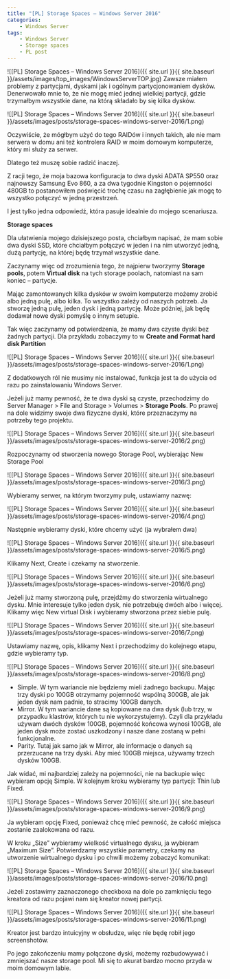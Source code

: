 ```yaml
---
title: "[PL] Storage Spaces – Windows Server 2016"
categories:
    - Windows Server
tags:
    - Windows Server
    - Storage spaces
    - PL post
---
```

![[PL] Storage Spaces – Windows Server 2016]({{ site.url }}{{ site.baseurl }}/assets/images/top_images/WindowsServerTOP.jpg)
Zawsze miałem problemy z partycjami, dyskami jak i ogólnym partycjonowaniem dysków. Denerwowało mnie to, że nie mogę mieć jednej wielkiej partycji, gdzie trzymałbym wszystkie dane, na którą składało by się kilka dysków.

![[PL] Storage Spaces – Windows Server 2016]({{ site.url }}{{ site.baseurl }}/assets/images/posts/storage-spaces-windows-server-2016/1.png)

Oczywiście, że mógłbym użyć do tego RAIDów i innych takich, ale nie mam serwera w domu ani też kontrolera RAID w moim domowym komputerze, który mi służy za serwer.

Dlatego też muszę sobie radzić inaczej.

Z racji tego, że moja bazowa konfiguracja to dwa dyski ADATA SP550 oraz najnowszy Samsung Evo 860, a za dwa tygodnie Kingston o pojemności 480GB to postanowiłem poświęcić trochę czasu na zagłębienie jak mogę to wszystko połączyć w jedną przestrzeń.

I jest tylko jedna odpowiedź, która pasuje idealnie do mojego scenariusza.

**Storage spaces**

Dla ułatwienia mojego dzisiejszego posta, chciałbym napisać, że mam sobie dwa dyski SSD, które chciałbym połączyć w jeden i na nim utworzyć jedną, dużą partycję, na której będę trzymał wszystkie dane.

Zaczynamy więc od zrozumienia tego, że najpierw tworzymy **Storage pools**, potem **Virtual disk** na tych storage poolach, natomiast na sam koniec – partycje.

Mając zamontowanych kilka dysków w swoim komputerze możemy zrobić albo jedną pulę, albo kilka. To wszystko zależy od naszych potrzeb. Ja stworzę jedną pulę, jeden dysk i jedną partycję. Może później, jak będę dodawał nowe dyski pomyślę o innym setupie.

Tak więc zaczynamy od potwierdzenia, że mamy dwa czyste dyski bez żadnych partycji. Dla przykładu zobaczymy to w **Create and Format hard disk Partition**

![[PL] Storage Spaces – Windows Server 2016]({{ site.url }}{{ site.baseurl }}/assets/images/posts/storage-spaces-windows-server-2016/1.png)

Z dodatkowych ról nie musimy nic instalować, funkcja jest ta do użycia od razu po zainstalowaniu Windows Server.

Jeżeli już mamy pewność, że te dwa dyski są czyste, przechodzimy do Server Manager > File and Storage > Volumes > **Storage Pools**. Po prawej na dole widzimy swoje dwa fizyczne dyski, które przeznaczymy na potrzeby tego projektu.

![[PL] Storage Spaces – Windows Server 2016]({{ site.url }}{{ site.baseurl }}/assets/images/posts/storage-spaces-windows-server-2016/2.png)

Rozpoczynamy od stworzenia nowego Storage Pool, wybierając New Storage Pool

![[PL] Storage Spaces – Windows Server 2016]({{ site.url }}{{ site.baseurl }}/assets/images/posts/storage-spaces-windows-server-2016/3.png)

Wybieramy serwer, na którym tworzymy pulę, ustawiamy nazwę:

![[PL] Storage Spaces – Windows Server 2016]({{ site.url }}{{ site.baseurl }}/assets/images/posts/storage-spaces-windows-server-2016/4.png)

Następnie wybieramy dyski, które chcemy użyć (ja wybrałem dwa)

![[PL] Storage Spaces – Windows Server 2016]({{ site.url }}{{ site.baseurl }}/assets/images/posts/storage-spaces-windows-server-2016/5.png)

Klikamy Next, Create i czekamy na stworzenie.

![[PL] Storage Spaces – Windows Server 2016]({{ site.url }}{{ site.baseurl }}/assets/images/posts/storage-spaces-windows-server-2016/6.png)

Jeżeli już mamy stworzoną pulę, przejdźmy do stworzenia wirtualnego dysku. Mnie interesuje tylko jeden dysk, nie potrzebuję dwóch albo i więcej. Klikamy więc New virtual Disk i wybieramy stworzona przez siebie pulę.

![[PL] Storage Spaces – Windows Server 2016]({{ site.url }}{{ site.baseurl }}/assets/images/posts/storage-spaces-windows-server-2016/7.png)

Ustawiamy nazwę, opis, klikamy Next i przechodzimy do kolejnego etapu, gdzie wybieramy typ.

![[PL] Storage Spaces – Windows Server 2016]({{ site.url }}{{ site.baseurl }}/assets/images/posts/storage-spaces-windows-server-2016/8.png)

- Simple. W tym wariancie nie będziemy mieli żadnego backupu. Mając trzy dyski po 100GB otrzymamy pojemność wspólną 300GB, ale jak jeden dysk nam padnie, to stracimy 100GB danych.
- Mirror. W tym wariancie dane są kopiowane na dwa dysk (lub trzy, w przypadku klastrów, których tu nie wykorzystujemy). Czyli dla przykładu używam dwóch dysków 100GB, pojemność końcowa wynosi 100GB, ale jeden dysk może zostać uszkodzony i nasze dane zostaną w pełni funkcjonalne.
- Parity. Tutaj jak samo jak w Mirror, ale informacje o danych są przerzucane na trzy dyski. Aby mieć 100GB miejsca, używamy trzech dysków 100GB.

Jak widać, mi najbardziej zależy na pojemności, nie na backupie więc wybieram opcję Simple. W kolejnym kroku wybieramy typ partycji: Thin lub Fixed.

![[PL] Storage Spaces – Windows Server 2016]({{ site.url }}{{ site.baseurl }}/assets/images/posts/storage-spaces-windows-server-2016/9.png)

Ja wybieram opcję Fixed, ponieważ chcę mieć pewność, że całość miejsca zostanie zaalokowana od razu.

W kroku „Size” wybieramy wielkość virtualnego dysku, ja wybieram „Maximum Size”. Potwierdzamy wszystkie parametry, czekamy na utworzenie wirtualnego dysku i po chwili możemy zobaczyć komunikat:

![[PL] Storage Spaces – Windows Server 2016]({{ site.url }}{{ site.baseurl }}/assets/images/posts/storage-spaces-windows-server-2016/10.png)

Jeżeli zostawimy zaznaczonego checkboxa na dole po zamknięciu tego kreatora od razu pojawi nam się kreator nowej partycji.

![[PL] Storage Spaces – Windows Server 2016]({{ site.url }}{{ site.baseurl }}/assets/images/posts/storage-spaces-windows-server-2016/11.png)

Kreator jest bardzo intuicyjny w obsłudze, więc nie będę robił jego screenshotów.

Po jego zakończeniu mamy połączone dyski, możemy rozbudowywać i zmniejszać nasze storage pool. Mi się to akurat bardzo mocno przyda w moim domowym labie.
